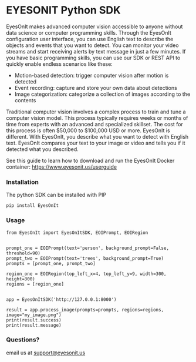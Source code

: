 # EYESONIT Python SDK #

EyesOnIt makes advanced computer vision accessible to anyone without data science or computer programming skills. Through the EyesOnIt configuration user interface, you can use English text to describe the objects and events that you want to detect. You can monitor your video streams and start receiving alerts by text message in just a few minutes. If you have basic programming skills, you can use our SDK or REST API to quickly enable endless scenarios like these:

- Motion-based detection: trigger computer vision after motion is detected
- Event recording: capture and store your own data about detections
- Image categorization: categorize a collection of images according to the contents

Traditional computer vision involves a complex process to train and tune a computer vision model. This process typically requires weeks or months of time from experts with an advanced and specialized skillset. The cost for this process is often $50,000 to $100,000 USD or more. EyesOnIt is different. With EyesOnIt, you describe what you want to detect with English text. EyesOnIt compares your text to your image or video and tells you if it detected what you described.

See this guide to learn how to download and run the EyesOnIt Docker container:
https://www.eyesonit.us/userguide

### Installation ###

The python SDK can be installed with PIP

```
pip install EyesOnIt
```

### Usage ###

```
from EyesOnIt import EyesOnItSDK, EOIPrompt, EOIRegion


prompt_one = EOIPrompt(text='person', background_prompt=False, threshold=90)
prompt_two = EOIPrompt(text='trees', background_prompt=True)
prompts = [prompt_one, prompt_two]

region_one = EOIRegion(top_left_x=4, top_left_y=9, width=300, height=300)
regions = [region_one]


app = EyesOnItSDK('http://127.0.0.1:8000')

result = app.process_image(prompts=prompts, regions=regions, image="my_image.png")
print(result.success)
print(result.message)

```

### Questions? ###

email us at support@eyesonit.us

